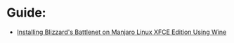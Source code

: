 
# Guide:
- [Installing Blizzard's Battlenet on Manjaro Linux XFCE Edition Using Wine](https://youtu.be/edznzS4MgW4)
